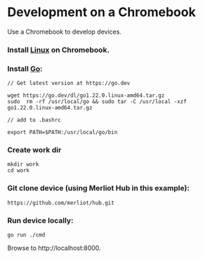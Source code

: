 # Development on a Chromebook

Use a Chromebook to develop devices.

### Install [Linux](https://support.google.com/chromebook/answer/9145439?hl=en) on Chromebook.

### Install [Go](https://go.dev):

```
// Get latest version at https://go.dev

wget https://go.dev/dl/go1.22.0.linux-amd64.tar.gz
sudo  rm -rf /usr/local/go && sudo tar -C /usr/local -xzf go1.22.0.linux-amd64.tar.gz

// add to .bashrc

export PATH=$PATH:/usr/local/go/bin
```

### Create work dir

```
mkdir work
cd work
```

### Git clone device (using Merliot Hub in this example):

```
https://github.com/merliot/hub.git
```

### Run device locally:

```
go run ./cmd
```

Browse to http://localhost:8000.
